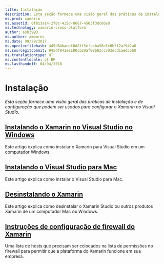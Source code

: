```yaml
---
title: Instalação
description: Esta seção fornece uma visão geral das práticas de instalação e de configuração que podem ser usadas para configurar o Xamarin no Visual Studio.
ms.prod: xamarin
ms.assetid: 0f813a14-2f0c-415d-8667-4563f3dc06e8
ms.technology: xamarin-cross-platform
author: asb3993
ms.author: amburns
ms.date: 09/29/2017
ms.openlocfilehash: 445d84baedf6d8ff5efccba96e1c6b5f2af942a0
ms.sourcegitcommit: 945df041e2180cb20af08b83cc703ecd1aedc6b0
ms.translationtype: HT
ms.contentlocale: pt-BR
ms.lasthandoff: 04/04/2018
---
```

# <a name="installation"></a>Instalação

_Esta seção fornece uma visão geral das práticas de instalação e de configuração que podem ser usadas para configurar o Xamarin no Visual Studio._

##  <a name="installing-xamarin-in-visual-studio-on-windowscross-platformget-startedinstallationwindowsmd"></a>[Instalando o Xamarin no Visual Studio no Windows](~/cross-platform/get-started/installation/windows.md)

Este artigo explica como instalar o Xamarin para Visual Studio em um computador Windows.

##  <a name="installing-visual-studio-for-macvisualstudiomacinstallation"></a>[Instalando o Visual Studio para Mac](/visualstudio/mac/installation/)

Este artigo explica como instalar o Visual Studio para Mac.

##  <a name="uninstalling-xamarincross-platformget-startedinstallationuninstalling-xamarinmd"></a>[Desinstalando o Xamarin](~/cross-platform/get-started/installation/uninstalling-xamarin.md)

Este artigo explica como desinstalar o Xamarin Studio ou outros produtos Xamarin de um computador Mac ou Windows.

##  <a name="xamarin-firewall-configuration-instructionsfirewallmd"></a>[Instruções de configuração de firewall do Xamarin](firewall.md)

Uma lista de hosts que precisam ser colocados na lista de permissões no firewall para permitir que a plataforma do Xamarin funcione em sua empresa.